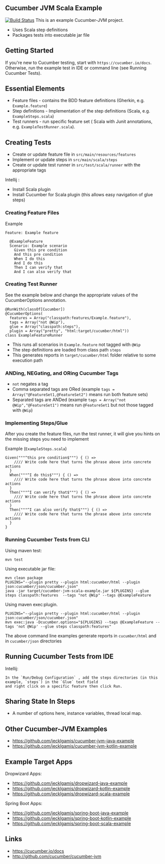 ## Cucumber JVM Scala Example 

[![Build Status](https://travis-ci.org/jecklgamis/cucumber-jvm-scala-example.svg?branch=master)](https://travis-ci.org/jecklgamis/cucumber-jvm-scala-example)
This is an example Cucumber-JVM project.

* Uses Scala step definitions
* Packages tests into executable jar file

## Getting Started

If you're new to Cucumber testing, start with `https://cucumber.io/docs`. Otherwise, run the example
test in IDE or command line (see Running Cucumber Tests).

## Essential Elements

* Feature files - contains the BDD feature definitions (Gherkin, e.g. `Example.feature`)
* Step definitions - Implementation of the step definitions (Scala, e.g. `ExampleSteps.scala`)
* Test runners - run specific feature set ( Scala with Junit annotations, e.g. `ExampleTestRunner.scala`). 

## Creating Tests

* Create or update feature file in `src/main/resources/features`
* Implement or update steps in `src/main/scala/steps`
* Create or update test runner in `src/test/scala/runner` with the appropriate tags

Intellij :
* Install Scala plugin
* Install Cucumber for Scala plugin (this allows easy navigation of glue steps)

### Creating Feature Files

Example
```
Feature: Example feature

  @ExampleFeature
  Scenario: Example scenario
    Given this pre condition
    And this pre condition
    When I do this
    And I do this
    Then I can verify that
    And I can also verify that
```

### Creating Test Runner
See the example below and change the appropriate values of the CucumberOptions annotation.

```
@RunWith(classOf[Cucumber])
@CucumberOptions(
  features = Array("classpath:features/Example.feature"),
  tags = Array("not @Wip"),
  glue = Array("classpath:steps"),
  plugin = Array("pretty", "html:target/cucumber/html"))
class ExampleFeatureRunner
```
* This runs all scenarios in `Example.feature` not tagged with `@Wip`
* The step definitions are loaded from class path `steps`
* This generates reports in `target/cucumber/html` folder relative to some execution path

### ANDing, NEGating, and ORing Cucumber Tags

* `not` negates a tag
* Comma separated tags are ORed (example `tags = Array("@FeatureSet1,@FeatureSet2")` means run both feature sets)
* Separated tags are ANDed (example `tags = Array("not @Wip","@FeatureSet1")` means run `@FeatureSet1` but not those tagged with `@Wip`)

### Implementing Steps/Glue
After you create the feature files, run the test runner, it will give you hints on the missing steps you need to implement

Example (`ExampleSteps.scala`)
```
Given("""^this pre condition$""") { () =>
    //// Write code here that turns the phrase above into concrete actions
  }
  When("""^I do this$""") { () =>
    //// Write code here that turns the phrase above into concrete actions
  }
  Then("""^I can verify that$""") { () =>
    //// Write code here that turns the phrase above into concrete actions
  }
  Then("""^I can also verify that$""") { () =>
    //// Write code here that turns the phrase above into concrete actions
  }
}
```

### Running Cucumber Tests from CLI

Using maven test:
```
mvn test
```

Using executable jar file:
```
mvn clean package
PLUGINS="--plugin pretty --plugin html:cucumber/html --plugin json:cucumber/json/cucumber.json"
java -jar target/cucumber-jvm-scala-example.jar ${PLUGINS} --glue steps classpath:features  --tags "not @Wip" --tags @ExampleFeature
```

Using maven exec:plugin. 
```
PLUGINS="--plugin pretty --plugin html:cucumber/html --plugin json:cucumber/json/cucumber.json"
mvn exec:java -Dcucumber.options="${PLUGINS} --tags @ExampleFeature --tags 'not @Wip' --glue steps classpath:features"
```

The above command line examples generate reports in `cucumber/html` and in  `cucumber/json` directories

## Running Cucumber Tests from IDE

Intellij:
```
In the `Run/Debug Configuration` , add the steps directories (in this example, `steps`) in the `Glue` text field
and right click on a specific feature then click Run.
```

## Sharing State In Steps
* A number of options here, instance variables, thread local map.

## Other Cucumber-JVM Examples 
* https://github.com/jecklgamis/cucumber-jvm-java-example
* https://github.com/jecklgamis/cucumber-jvm-kotlin-example

## Example Target Apps

Dropwizard Apps:
* https://github.com/jecklgamis/dropwizard-java-example
* https://github.com/jecklgamis/dropwizard-kotlin-example
* https://github.com/jecklgamis/dropwizard-scala-example

Spring Boot Apps:
* https://github.com/jecklgamis/spring-boot-java-example
* https://github.com/jecklgamis/spring-boot-kotlin-example
* https://github.com/jecklgamis/spring-boot-scala-example

## Links
* https://cucumber.io/docs
* http://github.com/cucumber/cucumber-jvm



